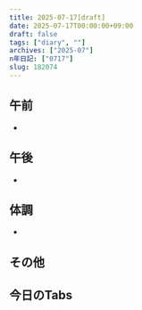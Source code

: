 ```yaml
---
title: 2025-07-17[draft]
date: 2025-07-17T00:00:00+09:00
draft: false
tags: ["diary", ""]
archives: ["2025-07"]
n年日記: ["0717"]
slug: 182074
---
```

## 午前
- 
## 午後
- 
## 体調
- 
## その他
## 今日のTabs